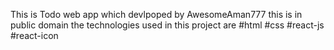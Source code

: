 This is Todo web app which devlpoped by AwesomeAman777
this is in public domain the technologies used in this project are #html #css #react-js #react-icon
